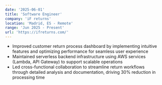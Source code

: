 ```yaml
---
date: '2025-06-01'
title: 'Software Engineer'
company: 'iF returns'
location: 'Madrid, ES - Remote'
range: 'Jun 2025 - Present'
url: 'https://ifreturns.com/'
---
```


- Improved customer return process dashboard by implementing intuitive features and optimizing performance for seamless user experience
- Maintained serverless backend infrastructure using AWS services (Lambda, API Gateway) to support scalable operations
- Led cross-functional collaboration to streamline return workflows through detailed analysis and documentation, driving 30% reduction in processing time
